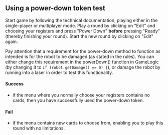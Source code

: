 ## Using a power-down token test

Start game by following the technical documentation, playing either in the
single-player or multiplayer mode. Play a round by clicking on "Edit" and
choosing your registers and press "Power Down" **before** pressing "Ready"
(thereby finishing your round). Start the new round by clicking on "Edit"
again.

Pay attention that a requirement for the power-down method to function as
intended is for the robot to be damaged (as stated in the rules). You can
either change this requirement in the powerDown() function in GameLogic (by changing it to
`if (robot.getDamage() == 0) {`), or damage the robot by running into a
laser in order to test this functionality.

#### Success
- if the menu where you normally choose your registers contains no cards,
  then you have successfully used the power-down token.

#### Fail
- if the menu contains new cards to choose from, enabling you to play this
  round with no limitations.